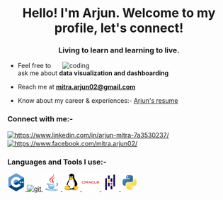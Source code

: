 <h1 align="center">Hello! I'm Arjun. Welcome to my profile, let's connect!</h1>
<h3 align="center">Living to learn and learning to live.</h3>

<img align="right" alt="coding" width="380" src="https://i.pinimg.com/originals/f8/8a/ca/f88acab7ffd127b4465659500aa0538f.gif">

- Feel free to ask me about **data visualization and dashboarding**

- Reach me at **mitra.arjun02@gmail.com**

- Know about my career & experiences:- [Arjun's resume](https://drive.google.com/drive/folders/1xo_A-sWC3zYWMN8VsBZiLzQ0skkJeN65?usp=drive_link)

<h3 align="left">Connect with me:-</h3>
<p align="left">
<a href="https://linkedin.com/in/https://www.linkedin.com/in/arjun-mitra-7a3530237/" target="blank"><img align="center" src="https://raw.githubusercontent.com/rahuldkjain/github-profile-readme-generator/master/src/images/icons/Social/linked-in-alt.svg" alt="https://www.linkedin.com/in/arjun-mitra-7a3530237/" height="30" width="40" /></a>
<a href="https://fb.com/https://www.facebook.com/mitra.arjun02/" target="blank"><img align="center" src="https://raw.githubusercontent.com/rahuldkjain/github-profile-readme-generator/master/src/images/icons/Social/facebook.svg" alt="https://www.facebook.com/mitra.arjun02/" height="30" width="40" /></a>
</p>

<h3 align="left">Languages and Tools I use:-</h3>
<p align="left"> <a href="https://www.w3schools.com/cpp/" target="_blank" rel="noreferrer"> <img src="https://raw.githubusercontent.com/devicons/devicon/master/icons/cplusplus/cplusplus-original.svg" alt="cplusplus" width="40" height="40"/> </a> <a href="https://git-scm.com/" target="_blank" rel="noreferrer"> <img src="https://www.vectorlogo.zone/logos/git-scm/git-scm-icon.svg" alt="git" width="40" height="40"/> </a> <a href="https://www.java.com" target="_blank" rel="noreferrer"> <img src="https://raw.githubusercontent.com/devicons/devicon/master/icons/java/java-original.svg" alt="java" width="40" height="40"/> </a> <a href="https://www.linux.org/" target="_blank" rel="noreferrer"> <img src="https://raw.githubusercontent.com/devicons/devicon/master/icons/linux/linux-original.svg" alt="linux" width="40" height="40"/> </a> <a href="https://www.oracle.com/" target="_blank" rel="noreferrer"> <img src="https://raw.githubusercontent.com/devicons/devicon/master/icons/oracle/oracle-original.svg" alt="oracle" width="40" height="40"/> </a> <a href="https://pandas.pydata.org/" target="_blank" rel="noreferrer"> <img src="https://raw.githubusercontent.com/devicons/devicon/2ae2a900d2f041da66e950e4d48052658d850630/icons/pandas/pandas-original.svg" alt="pandas" width="40" height="40"/> </a> <a href="https://www.python.org" target="_blank" rel="noreferrer"> <img src="https://raw.githubusercontent.com/devicons/devicon/master/icons/python/python-original.svg" alt="python" width="40" height="40"/> </a> </p>
